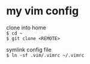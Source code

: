# my vim config
clone into home  
```$ cd ~```  
```$ git clone <REMOTE>```  

symlink config file   
```$ ln -sf .vim/.vimrc ~/.vimrc```  
